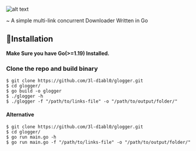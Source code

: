 ![alt text](https://github.com/3l-d1abl0/glogger/blob/main/asset/Glogger.png?raw=true)

~ A simple multi-link concurrent Downloader Written in Go

## 🚀Installation

**Make Sure you have Go(>=1.19) Installed.**

### Clone the repo and build binary
```
$ git clone https://github.com/3l-d1abl0/glogger.git
$ cd glogger/
$ go build -o glogger
$ ./glogger -h
$ ./glogger -f "/path/to/links-file" -o "/path/to/output/folder/"
```

#### Alternative
```
$ git clone https://github.com/3l-d1abl0/glogger.git
$ cd glogger/
$ go run main.go -h
$ go run main.go -f "/path/to/links-file" -o "/path/to/output/folder/"
```


